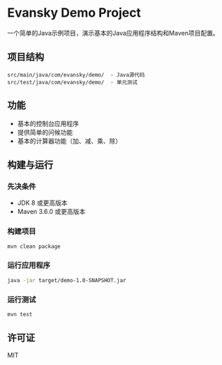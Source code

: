 # Evansky Demo Project

一个简单的Java示例项目，演示基本的Java应用程序结构和Maven项目配置。

## 项目结构

```
src/main/java/com/evansky/demo/  - Java源代码
src/test/java/com/evansky/demo/  - 单元测试
```

## 功能

- 基本的控制台应用程序
- 提供简单的问候功能
- 基本的计算器功能（加、减、乘、除）

## 构建与运行

### 先决条件

- JDK 8 或更高版本
- Maven 3.6.0 或更高版本

### 构建项目

```bash
mvn clean package
```

### 运行应用程序

```bash
java -jar target/demo-1.0-SNAPSHOT.jar
```

### 运行测试

```bash
mvn test
```

## 许可证

MIT